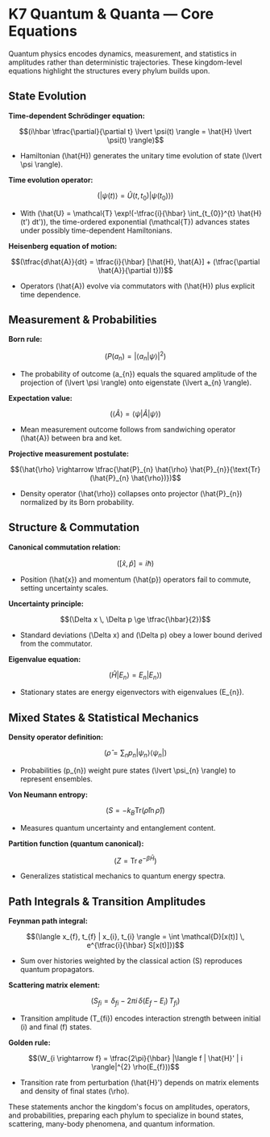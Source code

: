 # K7 Quantum & Quanta — Core Equations

Quantum physics encodes dynamics, measurement, and statistics in amplitudes rather than deterministic trajectories. These kingdom-level equations highlight the structures every phylum builds upon.

## State Evolution
**Time-dependent Schrödinger equation:**

$$(i\hbar \tfrac{\partial}{\partial t} \lvert \psi(t) \rangle = \hat{H} \lvert \psi(t) \rangle)$$

- Hamiltonian \(\hat{H}\) generates the unitary time evolution of state \(\lvert \psi \rangle\).

**Time evolution operator:**

$$(\lvert \psi(t) \rangle = \hat{U}(t,t_{0}) \lvert \psi(t_{0}) \rangle)$$

- With \(\hat{U} = \mathcal{T} \exp\!(-\tfrac{i}{\hbar} \int_{t_{0}}^{t} \hat{H}(t') dt')\), the time-ordered exponential \(\mathcal{T}\) advances states under possibly time-dependent Hamiltonians.

**Heisenberg equation of motion:**

$$(\tfrac{d\hat{A}}{dt} = \tfrac{i}{\hbar} [\hat{H}, \hat{A}] + (\tfrac{\partial \hat{A}}{\partial t}))$$

- Operators \(\hat{A}\) evolve via commutators with \(\hat{H}\) plus explicit time dependence.

## Measurement & Probabilities
**Born rule:**

$$(P(a_{n}) = |\langle a_{n} | \psi \rangle|^{2})$$

- The probability of outcome \(a_{n}\) equals the squared amplitude of the projection of \(\lvert \psi \rangle\) onto eigenstate \(\lvert a_{n} \rangle\).

**Expectation value:**

$$(\langle \hat{A} \rangle = \langle \psi | \hat{A} | \psi \rangle)$$

- Mean measurement outcome follows from sandwiching operator \(\hat{A}\) between bra and ket.

**Projective measurement postulate:**

$$(\hat{\rho} \rightarrow \tfrac{\hat{P}_{n} \hat{\rho} \hat{P}_{n}}{\text{Tr}(\hat{P}_{n} \hat{\rho})})$$

- Density operator \(\hat{\rho}\) collapses onto projector \(\hat{P}_{n}\) normalized by its Born probability.

## Structure & Commutation
**Canonical commutation relation:**

$$([\hat{x}, \hat{p}] = i \hbar)$$

- Position \(\hat{x}\) and momentum \(\hat{p}\) operators fail to commute, setting uncertainty scales.

**Uncertainty principle:**

$$(\Delta x \, \Delta p \ge \tfrac{\hbar}{2})$$

- Standard deviations \(\Delta x\) and \(\Delta p\) obey a lower bound derived from the commutator.

**Eigenvalue equation:**

$$(\hat{H} \lvert E_{n} \rangle = E_{n} \lvert E_{n} \rangle)$$

- Stationary states are energy eigenvectors with eigenvalues \(E_{n}\).

## Mixed States & Statistical Mechanics
**Density operator definition:**

$$(\hat{\rho} = \sum_{n} p_{n} \lvert \psi_{n} \rangle \langle \psi_{n} \rvert)$$

- Probabilities \(p_{n}\) weight pure states \(\lvert \psi_{n} \rangle\) to represent ensembles.

**Von Neumann entropy:**

$$(S = -k_{B} \text{Tr}(\hat{\rho} \ln \hat{\rho}))$$

- Measures quantum uncertainty and entanglement content.

**Partition function (quantum canonical):**

$$(Z = \text{Tr}\, e^{-\beta \hat{H}})$$

- Generalizes statistical mechanics to quantum energy spectra.

## Path Integrals & Transition Amplitudes
**Feynman path integral:**

$$(\langle x_{f}, t_{f} | x_{i}, t_{i} \rangle = \int \mathcal{D}[x(t)] \, e^{\tfrac{i}{\hbar} S[x(t)]})$$

- Sum over histories weighted by the classical action \(S\) reproduces quantum propagators.

**Scattering matrix element:**

$$(S_{fi} = \delta_{fi} - 2\pi i \, \delta(E_{f}-E_{i}) \, T_{fi})$$

- Transition amplitude \(T_{fi}\) encodes interaction strength between initial \(i\) and final \(f\) states.

**Golden rule:**

$$(W_{i \rightarrow f} = \tfrac{2\pi}{\hbar} |\langle f | \hat{H}' | i \rangle|^{2} \rho(E_{f}))$$

- Transition rate from perturbation \(\hat{H}'\) depends on matrix elements and density of final states \(\rho\).

These statements anchor the kingdom's focus on amplitudes, operators, and probabilities, preparing each phylum to specialize in bound states, scattering, many-body phenomena, and quantum information.
